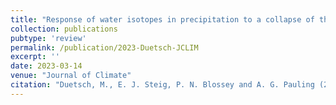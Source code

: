 ```yaml
---
title: "Response of water isotopes in precipitation to a collapse of the West Antarctic Ice Sheet in high-resolution simulations with the Weather Research and Forecasting Model"
collection: publications
pubtype: 'review'
permalink: /publication/2023-Duetsch-JCLIM
excerpt: ''
date: 2023-03-14
venue: "Journal of Climate"
citation: "Duetsch, M., E. J. Steig, P. N. Blossey and A. G. Pauling (2023). &quot; Response of water isotopes in precipitation to a collapse of the West Antarctic Ice Sheet in high-resolution simulations with the Weather Research and Forecasting Model&quot; <i>Journal of Climate</i>. (under review)"
---
```

